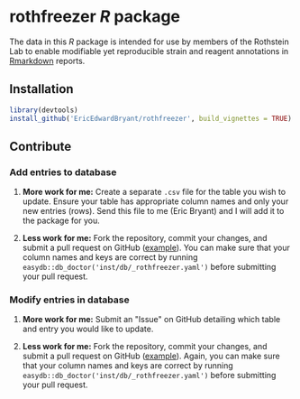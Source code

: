 # rothfreezer *R* package

The data in this *R* package is intended for use by members of the Rothstein Lab to enable modifiable yet reproducible strain and reagent annotations in [Rmarkdown] reports.

## Installation

```r
library(devtools)
install_github('EricEdwardBryant/rothfreezer', build_vignettes = TRUE)
```

## Contribute

### Add entries to database

1. **More work for me:** Create a separate `.csv` file for the table you wish to update. Ensure your table has appropriate column names and only your new entries (rows). Send this file to me (Eric Bryant) and I will add it to the package for you.

2. **Less work for me:** Fork the repository, commit your changes, and submit a pull request on GitHub ([example]). You can make sure that your column names and keys are correct by running `easydb::db_doctor('inst/db/_rothfreezer.yaml')` before submitting your pull request.


### Modify entries in database

1. **More work for me:** Submit an "Issue" on GitHub detailing which table and entry you would like to update.

2. **Less work for me:** Fork the repository, commit your changes, and submit a pull request on GitHub ([example]). Again, you can make sure that your column names and keys are correct by running `easydb::db_doctor('inst/db/_rothfreezer.yaml')` before submitting your pull request.



[Rmarkdown]: http://rmarkdown.rstudio.com
[example]: http://kbroman.org/github_tutorial/pages/fork.html
